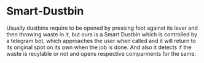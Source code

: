 # Smart-Dustbin
Usually dustbins require to be opened by pressing foot against its lever and then throwing waste in it, but ours is a Smart Dustbin which is controlled by a telegram bot, which approaches the user when called and it will return to its original spot on its own when the job is done. And also it detects if the waste is recylable or not and opens respective comparments for the same. 
